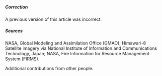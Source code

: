 ##### Correction

A previous version of this article was incorrect.

##### Sources

NASA, Global Modeling and Assimilation Office (GMAO); Himawari-8 Satellite imagery via National Institute of Information and Communications Technology, Japan; NASA, Fire Information for Resource Management System (FIRMS).

Additional contributions from other people.
